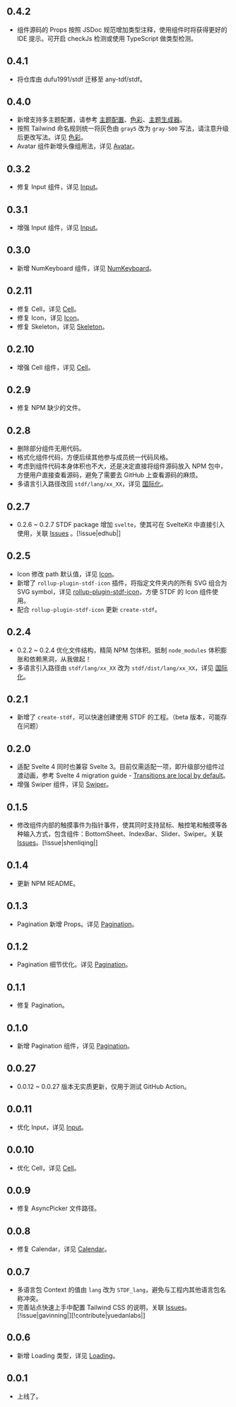 ## 0.4.2

- 组件源码的 Props 按照 JSDoc 规范增加类型注释，使用组件时将获得更好的 IDE 提示。可开启 checkJs 检测或使用 TypeScript 做类型检测。

## 0.4.1

- 将仓库由 dufu1991/stdf 迁移至 any-tdf/stdf。

## 0.4.0

- 新增支持多主题配置，请参考 [主题配置](https://stdf.design/#/guide/theme)、[色彩](https://stdf.design/#/guide/color)、[主题生成器](https://stdf.design/#/guide/generator)。
- 按照 Tailwind 命名规则统一将灰色由 `gray5` 改为 `gray-500` 写法，请注意升级后更改写法。详见 [色彩](https://stdf.design/#/guide/color)。
- Avatar 组件新增头像组用法，详见 [Avatar](https://stdf.design/#/components?nav=avatar&tab=4)。

## 0.3.2

- 修复 Input 组件，详见 [Input](https://stdf.design/#/components?nav=input&tab=4)。

## 0.3.1

- 增强 Input 组件，详见 [Input](https://stdf.design/#/components?nav=input&tab=4)。

## 0.3.0

- 新增 NumKeyboard 组件，详见 [NumKeyboard](https://stdf.design/#/components?nav=numKeyboard&tab=0)。

## 0.2.11

- 修复 Cell，详见 [Cell](https://stdf.design/#/components?nav=cell&tab=4)。
- 修复 Icon，详见 [Icon](https://stdf.design/#/components?nav=icon&tab=4)。
- 修复 Skeleton，详见 [Skeleton](https://stdf.design/#/components?nav=skeleton&tab=4)。

## 0.2.10

- 增强 Cell 组件，详见 [Cell](https://stdf.design/#/components?nav=cell&tab=4)。

## 0.2.9

- 修复 NPM 缺少的文件。

## 0.2.8

- 删除部分组件无用代码。
- 格式化组件代码，方便后续其他参与成员统一代码风格。
- 考虑到组件代码本身体积也不大，还是决定直接将组件源码放入 NPM 包中，方便用户直接查看源码，避免了需要去 GitHub 上查看源码的麻烦。
- 多语言引入路径改回 `stdf/lang/xx_XX`，详见 [国际化](https://stdf.design/#/guide/internation)。

## 0.2.7

- 0.2.6 ~ 0.2.7 STDF package 增加 `svelte`，使其可在 SvelteKit 中直接引入使用，关联 [Issues](https://github.com/any-tdf/stdf/issues/9) 。[!issue|edhub|]

## 0.2.5

- Icon 修改 path 默认值，详见 [Icon](https://stdf.design/#/components?nav=icon&tab=4)。
- 新增了 `rollup-plugin-stdf-icon` 插件，将指定文件夹内的所有 SVG 组合为 SVG symbol，详见 [rollup-plugin-stdf-icon](https://www.npmjs.com/package/rollup-plugin-stdf-icon)，方便 STDF 的 Icon 组件使用。
- 配合 `rollup-plugin-stdf-icon` 更新 `create-stdf`。

## 0.2.4

- 0.2.2 ~ 0.2.4 优化文件结构，精简 NPM 包体积。抵制 `node_modules` 体积膨胀和依赖黑洞，从我做起！
- 多语言引入路径由 `stdf/lang/xx_XX` 改为 `stdf/dist/lang/xx_XX`，详见 [国际化](https://stdf.design/#/guide/internation)。

## 0.2.1

- 新增了 `create-stdf`，可以快速创建使用 STDF 的工程。（beta 版本，可能存在问题）

## 0.2.0

- 适配 Svelte 4 同时也兼容 Svelte 3。目前仅需适配一项，即升级部分组件过渡动画，参考 Svelte 4 migration guide - [Transitions are local by default](https://svelte.dev/docs/v4-migration-guide#transitions-are-local-by-default)。
- 增强 Swiper 组件，详见 [Swiper](https://stdf.design/#/components?nav=swiper&tab=4)。

## 0.1.5

- 修改组件内部的触摸事件为指针事件，使其同时支持鼠标、触控笔和触摸等各种输入方式，包含组件：BottomSheet、IndexBar、Slider、Swiper。关联 [Issues](https://github.com/any-tdf/stdf/issues/5)。[!issue|shenliqing|]

## 0.1.4

- 更新 NPM README。

## 0.1.3

- Pagination 新增 Props。详见 [Pagination](https://stdf.design/#/components?nav=pagination&tab=4)。

## 0.1.2

- Pagination 细节优化。详见 [Pagination](https://stdf.design/#/components?nav=pagination&tab=4)。

## 0.1.1

- 修复 Pagination。

## 0.1.0

- 新增 Pagination 组件，详见 [Pagination](https://stdf.design/#/components?nav=pagination&tab=0)。

## 0.0.27

- 0.0.12 ~ 0.0.27 版本无实质更新，仅用于测试 GitHub Action。

## 0.0.11

- 优化 Input，详见 [Input](https://stdf.design/#/components?nav=input&tab=4)。

## 0.0.10

- 优化 Cell，详见 [Cell](https://stdf.design/#/components?nav=cell&tab=4)。

## 0.0.9

- 修复 AsyncPicker 文件路径。

## 0.0.8

- 修复 Calendar，详见 [Calendar](https://stdf.design/#/components?nav=calendar&tab=4)。

## 0.0.7

- 多语言包 Context 的值由 `lang` 改为 `STDF_lang`，避免与工程内其他语言包名称冲突。
- 完善站点快速上手中配置 Tailwind CSS 的说明，关联 [Issues](https://github.com/any-tdf/stdf/issues/1)。[!issue|gavinning|][!contribute|yuedanlabs|]

## 0.0.6

- 新增 Loading 类型，详见 [Loading](https://stdf.design/#/components?nav=loading&tab=4)。

## 0.0.1

- 上线了。
